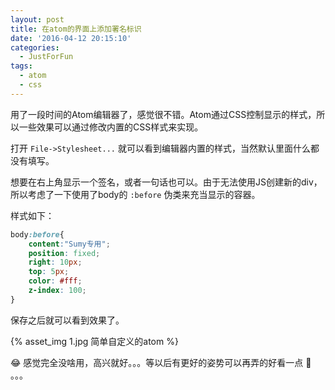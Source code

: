 ```yaml
---
layout: post
title: 在atom的界面上添加署名标识
date: '2016-04-12 20:15:10'
categories:
  - JustForFun
tags:
  - atom
  - css
---
```


用了一段时间的Atom编辑器了，感觉很不错。Atom通过CSS控制显示的样式，所以一些效果可以通过修改内置的CSS样式来实现。

打开 `File->Stylesheet...` 就可以看到编辑器内置的样式，当然默认里面什么都没有填写。

想要在右上角显示一个签名，或者一句话也可以。由于无法使用JS创建新的div，所以考虑了一下使用了body的 `:before` 伪类来充当显示的容器。

样式如下：

```css
body:before{
    content:"Sumy专用";
    position: fixed;
    right: 10px;
    top: 5px;
    color: #fff;
    z-index: 100;
}
```

保存之后就可以看到效果了。

{% asset_img 1.jpg 简单自定义的atom %}

:joy: 感觉完全没啥用，高兴就好。。。等以后有更好的姿势可以再弄的好看一点 :shit: 。。。
